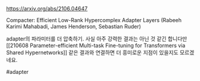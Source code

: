 https://arxiv.org/abs/2106.04647

Compacter: Efficient Low-Rank Hypercomplex Adapter Layers (Rabeeh Karimi Mahabadi, James Henderson, Sebastian Ruder)

adapter의 파라미터를 더 압축하기. 사실 아주 강력한 결과는 아닌 것 같긴 합니다만 [[210608 Parameter-efficient Multi-task Fine-tuning for Transformers via Shared Hypernetworks]] 같은 결과와 연결하면 더 흥미로운 지점이 있을지도 모르겠네요.

#adapter